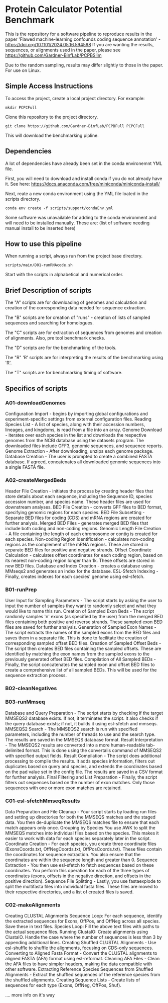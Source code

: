 # Protein Calculator Potential Benchmark

This is the repository for a software pipeline to reproduce results in the paper 'Flawed machine-learning confounds coding sequence annotation' - https://doi.org/10.1101/2024.05.16.594598
If you are wanting the results, sequences, or alignments used in the paper, please see https://github.com/Gardner-BinfLab/PCPBSlim

Due to the random sampling, results may differ slightly to those in the paper.
For use on Linux.


## Simple Access Instructions

To access the project, create a local project directory. For example:
```
mkdir PCPCFull
```
Clone this repository to the project directory.
```
git clone https://github.com/Gardner-BinfLab/PCPBFull PCPCFull
```

This will download the benchmarking pipline.


## Dependencies

A lot of dependencies have already been set in the conda environemnt YML file.

First, you will need to download and install conda if you do not already have it. See here: https://docs.anaconda.com/free/miniconda/miniconda-install/

Next, reate a new conda environment using the YML file loated in the scripts directory.
```
conda env create -f scripts/support/condaEnv.yml
```

Some software was unavailable for adding to the conda environment and will need to be installed manually. These are:
(list of software needing manual install to be inserted here)


## How to use this pipeline

When running a script, always run from the project base directory. 
```
scripts/main/D01-runRNAcode.sh
```

Start with the scripts in alphabetical and numerical order.


## Brief Description of scripts

The "A" scripts are for downloading of genomes and calculation and creation of the corresponding data needed for sequence extraction.

The "B" scripts are for creation of "runs" - creation of lists of sampled sequences and searching for homologues.

The "C" scripts are for extraction of sequences from genomes and creation of alignments. Also, pre tool benchmark checks.

The "D" scripts are for the benchmarking of the tools.

The "R" 'R' scripts are for interpreting the results of the benchmarking using 'R'.

The "T" scripts are for benchmarking timing of software.


## Specifics of scripts

### A01-downloadGenomes
Configuration Import - begins by importing global configurations and experiment-specific settings from external configuration files.
Reading Species List - A list of species, along with their accession numbers, lineages, and kingdoms, is read from a file into an array.
Genome Download - iterates over each species in the list and downloads the respective genomes from the NCBI database using the datasets program. The downloaded files include GFF3, genomic sequences, and sequence reports.
Genome Extraction - After downloading, unzips each genome package.
Database Creation - The user is prompted to create a combined FASTA database. If agreed, concatenates all downloaded genomic sequences into a single FASTA file.

### A02-createMergedBeds
Header File Creation - initiates the process by creating header files that store details about each sequence, including the Sequence ID, species accession number, and species name. These header files are used for downstream analyses.
BED File Creation - converts GFF files to BED format, specifying genomic regions for each species.
BED File Subsetting - Separate BED files for coding (CDS) and mRNA regions are created for further analysis.
Merged BED Files - generates merged BED files that include both coding and non-coding regions.
Genomic Length File Creation - A file containing the length of each chromosome or contig is created for each species.
Non-coding Region Identification - calculates non-coding regions as the complement of the mRNA regions. These are stored in separate BED files for positive and negative strands.
Offset Coordinate Calculation - calculates offset coordinates for each coding region, based on its nearest non-coding region longer than 1k. These offsets are stored in new BED files.
Database and Index Creation - creates a database using MMseqs2 and generates an index for the database.
ESL-Sfetch Indexing - Finally, creates indexes for each species' genome using esl-sfetch.

### B01-runPrep
User Input for Sampling Parameters - The script starts by asking the user to input the number of samples they want to randomly select and what they would like to name this run.
Creation of Sampled Exon Beds - The script randomly samples 'n' exons (as specified by the user) from the merged BED files containing both positive and reverse strands. These sampled exon BED files are saved for further analysis.
Generation of Sampled Exon Names - The script extracts the names of the sampled exons from the BED files and saves them in a separate file. This is done to facilitate the creation of corresponding sampled offset BED files.
Creation of Sampled Offset Beds - The script then creates BED files containing the sampled offsets. These are identified by matching the exon names from the sampled exons to the previously generated offset BED files.
Compilation of All Sampled BEDs - Finally, the script concatenates the sampled exon and offset BED files to create a comprehensive list of all sampled BEDs. This will be used for the sequence extraction process.

### B02-cleanNegatives



### B03-runMmseq
Database and Query Preparation - The script starts by checking if the target MMSEQS2 database exists. If not, it terminates the script. It also checks if the query database exists; if not, it builds it using esl-sfetch and mmseqs.
MMSEQS2 Search - The MMSEQS2 search is run with specified parameters, including the number of threads to use and the search type. The results are saved in the MMSEQS database format.
Result Interpretation - The MMSEQS2 results are converted into a more human-readable tab-delimited format. This is done using the convertalis command of MMSEQS2 with specified output fields.
Result Compilation - The script does additional processing to compile the results. It adds species information, filters out duplicates based on query and species, and extends the coordinates based on the pad value set in the config file. The results are saved in a CSV format for further analysis.
Final Filtering and List Preparation - Finally, the script filters out sequences based on the number of exon matches. Only those sequences with one or more exon matches are retained.


### C01-esl-sfetchMmseqResults
Data Preparation and File Cleanup - Your script starts by loading run files and setting up directories for both the MMSEQS matches and the staged data. You then de-duplicate the MMSEQS matches file to ensure that each match appears only once.
Grouping by Species  You use AWK to split the MMSEQS matches into individual files based on the species. This makes it easier to work with data for each species separately later in the script.
Coordinate Creation - For each species, you create three coordinate files (ExonsCoords.txt, OffNegCoords.txt, OffPosCoords.txt). These files contain the coordinates for sequence extraction. You also ensure that the coordinates are within the sequence length and greater than 0.
Sequence Extraction - You then use esl-sfetch to fetch sequences based on these coordinates. You perform this operation for each of the three types of coordinates (exons, offsets in the negative direction, and offsets in the positive direction).
Sequence File Splitting - Lastly, you use fastaexplode to split the multifasta files into individual fasta files. These files are moved to their respective directories, and a list of created files is saved.


### C02-makeAlignments
Creating CLUSTAL Alignments
Sequence Loop: For each sequence, identify the extracted sequences for Exons, OffPos, and OffNeg across all species. Save these in text files.
Species Loop: Fill the above text files with paths to the actual sequence files.
Running ClustalO: Create alignments using ClustalO. Handle the case where the number of sequences is less than 3 by appending additional lines.
Creating Shuffled CLUSTAL Alignments - Use esl-shuffle to shuffle the alignments, focusing on CDS-only sequences.
Converting to Aligned Fasta Format - Convert the CLUSTAL alignments to aligned FASTA (AFA) format using esl-reformat.
Cleaning AFA Files - Clean the AFA files to have simpler headers, making the data compatible with other software.
Extracting Reference Species Sequences from Shuffled Alignments - Extract the shuffled sequences of the reference species from the shuffled alignments.
Creating Sequence Lists - Create lists of sequences for each type (Exons, OffNeg, OffPos, Shuf).


.... more info on it's way
